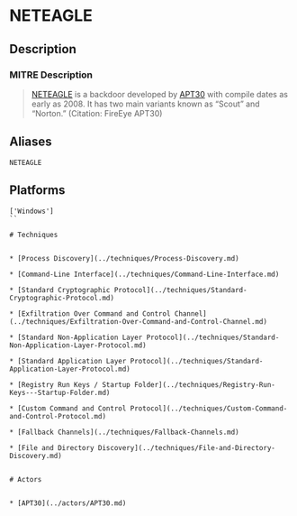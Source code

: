 
# NETEAGLE

## Description

### MITRE Description

> [NETEAGLE](https://attack.mitre.org/software/S0034) is a backdoor developed by [APT30](https://attack.mitre.org/groups/G0013) with compile dates as early as 2008. It has two main variants known as “Scout” and “Norton.” (Citation: FireEye APT30)

## Aliases

```
NETEAGLE
```

## Platforms

```
['Windows']
``

# Techniques


* [Process Discovery](../techniques/Process-Discovery.md)

* [Command-Line Interface](../techniques/Command-Line-Interface.md)
    
* [Standard Cryptographic Protocol](../techniques/Standard-Cryptographic-Protocol.md)
    
* [Exfiltration Over Command and Control Channel](../techniques/Exfiltration-Over-Command-and-Control-Channel.md)
    
* [Standard Non-Application Layer Protocol](../techniques/Standard-Non-Application-Layer-Protocol.md)
    
* [Standard Application Layer Protocol](../techniques/Standard-Application-Layer-Protocol.md)
    
* [Registry Run Keys / Startup Folder](../techniques/Registry-Run-Keys---Startup-Folder.md)
    
* [Custom Command and Control Protocol](../techniques/Custom-Command-and-Control-Protocol.md)
    
* [Fallback Channels](../techniques/Fallback-Channels.md)
    
* [File and Directory Discovery](../techniques/File-and-Directory-Discovery.md)
    

# Actors


* [APT30](../actors/APT30.md)

